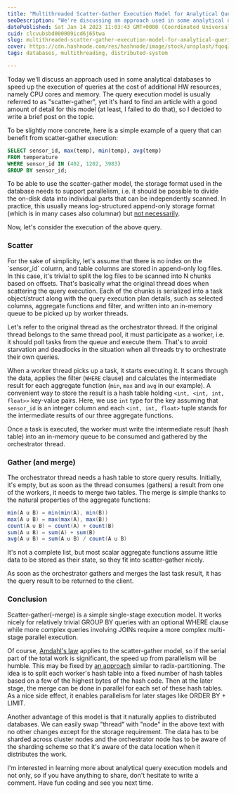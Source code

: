 ```yaml
---
title: "Multithreaded Scatter-Gather Execution Model for Analytical Queries"
seoDescription: "We're discussing an approach used in some analytical databases to speed up the execution of queries. The model is usually referred to as "scatter-gather"."
datePublished: Sat Jan 14 2023 11:03:43 GMT+0000 (Coordinated Universal Time)
cuid: clcvubsbd000009icd6j65twa
slug: multithreaded-scatter-gather-execution-model-for-analytical-queries
cover: https://cdn.hashnode.com/res/hashnode/image/stock/unsplash/fqoq39Jj5us/upload/02a80c024138f526960cd112ada0fb6e.jpeg
tags: databases, multithreading, distributed-system

---
```


Today we'll discuss an approach used in some analytical databases to speed up the execution of queries at the cost of additional HW resources, namely CPU cores and memory. The query execution model is usually referred to as "scatter-gather", yet it's hard to find an article with a good amount of detail for this model (at least, I failed to do that), so I decided to write a brief post on the topic.

To be slightly more concrete, here is a simple example of a query that can benefit from scatter-gather execution:

```sql
SELECT sensor_id, max(temp), min(temp), avg(temp)
FROM temperature
WHERE sensor_id IN (402, 1202, 3983)
GROUP BY sensor_id;
```

To be able to use the scatter-gather model, the storage format used in the database needs to support parallelism, i.e. it should be possible to divide the on-disk data into individual parts that can be independently scanned. In practice, this usually means log-structured append-only storage format (which is in many cases also columnar) but [not necessarily](https://www.postgresql.org/docs/15/parallel-plans.html#PARALLEL-AGGREGATION).

Now, let's consider the execution of the above query.

### Scatter

For the sake of simplicity, let's assume that there is no index on the \`sensor\_id\` column, and table columns are stored in append-only log files. In this case, it's trivial to split the log files to be scanned into N chunks based on offsets. That's basically what the original thread does when scattering the query execution. Each of the chunks is serialized into a task object/struct along with the query execution plan details, such as selected columns, aggregate functions and filter, and written into an in-memory queue to be picked up by worker threads.

Let's refer to the original thread as the orchestrator thread. If the original thread belongs to the same thread pool, it must participate as a worker, i.e. it should poll tasks from the queue and execute them. That's to avoid starvation and deadlocks in the situation when all threads try to orchestrate their own queries.

When a worker thread picks up a task, it starts executing it. It scans through the data, applies the filter (`WHERE` clause) and calculates the intermediate result for each aggregate function (`min`, `max` and `avg` in our example). A convenient way to store the result is a hash table holding `<int, <int, int, float>>` key-value pairs. Here, we use `int` type for the key assuming that `sensor_id` is an integer column and each `<int, int, float>` tuple stands for the intermediate results of our three aggregate functions.

Once a task is executed, the worker must write the intermediate result (hash table) into an in-memory queue to be consumed and gathered by the orchestrator thread.

### Gather (and merge)

The orchestrator thread needs a hash table to store query results. Initially, it's empty, but as soon as the thread consumes (gathers) a result from one of the workers, it needs to merge two tables. The merge is simple thanks to the natural properties of the aggregate functions:

```java
min(A ∪ B) = min(min(A), min(B))
max(A ∪ B) = max(max(A), max(B))
count(A ∪ B) = count(A) + count(B)
sum(A ∪ B) = sum(A) + sum(B)
avg(A ∪ B) = sum(A ∪ B) / count(A ∪ B)
```

It's not a complete list, but most scalar aggregate functions assume little data to be stored as their state, so they fit into scatter-gather nicely.

As soon as the orchestrator gathers and merges the last task result, it has the query result to be returned to the client.

### Conclusion

Scatter-gather(-merge) is a simple single-stage execution model. It works nicely for relatively trivial GROUP BY queries with an optional WHERE clause while more complex queries involving JOINs require a more complex multi-stage parallel execution.

Of course, [Amdahl's law](https://en.wikipedia.org/wiki/Amdahl%27s_law) applies to the scatter-gather model, so if the serial part of the total work is significant, the speed up from parallelism will be humble. This may be fixed by [an approach](https://duckdb.org/2022/03/07/aggregate-hashtable.html) similar to radix-partitioning. The idea is to split each worker's hash table into a fixed number of hash tables based on a few of the highest bytes of the hash code. Then at the later stage, the merge can be done in parallel for each set of these hash tables. As a nice side effect, it enables parallelism for later stages like ORDER BY + LIMIT.

Another advantage of this model is that it naturally applies to distributed databases. We can easily swap "thread" with "node" in the above text with no other changes except for the storage requirement. The data has to be sharded across cluster nodes and the orchestrator node has to be aware of the sharding scheme so that it's aware of the data location when it distributes the work.

I'm interested in learning more about analytical query execution models and not only, so if you have anything to share, don't hesitate to write a comment. Have fun coding and see you next time.